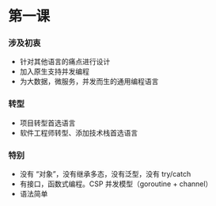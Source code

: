 # 第一课



### 涉及初衷



- 针对其他语言的痛点进行设计
- 加入原生支持并发编程
- 为大数据，微服务，并发而生的通用编程语言



### 转型

- 项目转型首选语言
- 软件工程师转型、添加技术栈首选语言



### 特别

- 没有 “对象”，没有继承多态，没有泛型，没有 try/catch
- 有接口，函数式编程。CSP 并发模型（goroutine + channel）
- 语法简单

